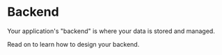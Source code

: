 # Backend

Your application's "backend" is where your data is stored and managed.

Read on to learn how to design your backend. 